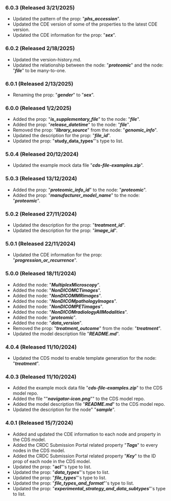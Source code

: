 ### 6.0.3 (Released 3/21/2025)
- Updated the pattern of the prop: "**_phs_accession_**".
- Updated the CDE version of some of the properties to the latest CDE version.
- Updated the CDE information for the prop: "**_sex_**".

### 6.0.2 (Released 2/18/2025)
- Updated the version-history.md.
- Updated the relationship between the node: "**_proteomic_**" and the node: "**_file_**" to be many-to-one.

### 6.0.1 (Released 2/13/2025)
- Renaming the prop: "**_gender_**" to "**_sex_**".

### 6.0.0 (Released 1/2/2025)
- Added the prop: "**_is\_supplementary\_file_**" to the node: "**_file_**".
- Added the prop: "**_release\_datetime_**" to the node: "**_file_**".
- Removed the prop: "**_library\_source_**" from the node: "**_genomic_info_**".
- Updated the description for the prop: "**_file\_id_**".
- Updated the prop: "**__study\_data\_types__**"'s type to list.

### 5.0.4 (Released 20/12/2024)
- Updated the example mock data file "**_cds-file-examples.zip_**".

### 5.0.3 (Released 13/12/2024)
- Added the prop: "**_proteomic\_info\_id_**" to the node: "**_proteomic_**".
- Added the prop: "**_manufacturer\_model\_name_**" to the node: "**_proteomic_**".

### 5.0.2 (Released 27/11/2024)
- Updated the description for the prop: "**_treatment\_id_**".
- Updated the description for the prop: "**_image\_id_**".

### 5.0.1 (Released 22/11/2024)
- Updated the CDE information for the prop: "**_progression\_or\_recurrence_**".

### 5.0.0 (Released 18/11/2024)
- Added the node: "**_MultiplexMicroscopy_**".
- Added the node: "**_NonDICOMCTimages_**".
- Added the node: "**_NonDICOMMRimages_**".
- Added the node: "**_NonDICOMpathologyImages_**".
- Added the node: "**_NonDICOMPETimages_**".
- Added the node: "**_NonDICOMradiologyAllModalities_**".
- Added the node: "**_proteomic_**".
- Added the node: "**_data\_version_**".
- Removed the prop: "**_treatment\_outcome_**" from the node: "**_treatment_**".
- Updated the model description file "**_README.md_**".

### 4.0.4 (Released 11/10/2024)
- Updated the CDS model to enable template generation for the node: "**_treatment_**".

### 4.0.3 (Released 11/10/2024)
- Added the example mock data file "**_cds-file-examples.zip_**" to the CDS model repo.
- Added the file ""**_navigator-icon.png_**"" to the CDS model repo.
- Added the model description file "**_README.md_**" to the CDS model repo.
- Updated the description for the node" "**_sample_**".

### 4.0.1 (Released 15/7/2024)
- Added and updated the CDE information to each node and property in the CDS model.
- Added the CRDC Submission Portal related property "**_Tags_**" to every nodes in the CDS model.
- Added the CRDC Submission Portal related property "**_Key_**" to the ID prop of each node in the CDS model.
- Updated the prop: "**__acl__**"'s type to list.
- Updated the prop: "**_data\_types_**"'s type to list.
- Updated the prop: "**_file\_types_**"'s type to list.
- Updated the prop: "**_file\_types\_and\_format_**"'s type to list.
- Updated the prop: "**_experimental\_strategy\_and\_data\_subtypes_**"'s type to list.
